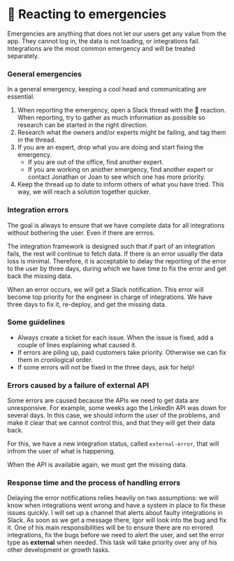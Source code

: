 # 🧰 Reacting to emergencies

Emergencies are anything that does not let our users get any value from the app. They cannot log in, the data is not loading, or integrations fail. Integrations are the most common emergency and will be treated separately.

### General emergencies

In a general emergency, keeping a cool head and communicating are essential.

1. When reporting the emergency, open a Slack thread with the 🚨 reaction. When reporting, try to gather as much information as possible so research can be started in the right direction.
2. Research what the owners and/or experts might be failing, and tag them in the thread.
3. If you are an expert, drop what you are doing and start fixing the emergency.
   * If you are out of the office, find another expert.
   * If you are working on another emergency, find another expert or contact Jonathan or Joan to see which one has more priority.
4. Keep the thread up to date to inform others of what you have tried. This way, we will reach a solution together quicker.

### Integration errors

The goal is always to ensure that we have complete data for all integrations without bothering the user. Even if there are errros.

The integration framework is designed such that if part of an integration fails, the rest will continue to fetch data. If there is an error usually the data loss is minimal. Therefore, it is acceptable to delay the reporting of the error to the user by three days, during which we have time to fix the error and get back the missing data.

When an error occurs, we will get a Slack notification. This error will become top priority for the engineer in charge of integrations. We have three days to fix it, re-deploy, and get the missing data.

### Some guidelines

- Always create a ticket for each issue. When the issue is fixed, add a couple of lines explaining what caused it.
- If errors are piling up, paid customers take priority. Otherwise we can fix them in cronilogical order.
- If some errors will not be fixed in the three days, ask for help!

### Errors caused by a failure of external API

Some errors are caused because the APIs we need to get data are unresponsive. For example, some weeks ago the LinkedIn API was down for several days. In this case, we should inform the user of the problems, and make it clear that we cannot control this, and that they will get their data back.

For this, we have a new integration status, called `external-error`, that will infrom the user of what is happening.

When the API is available again, we must get the missing data.


### Response time and the process of handling errors

Delaying the error notifications relies heavily on two assumptions: we will know when integrations went wrong and have a system in place to fix these issues quickly. I will set up a channel that alerts about faulty integrations in Slack. As soon as we get a message there, Igor will look into the bug and fix it. One of his main responsibilities will be to ensure there are no errored integrations, fix the bugs before we need to alert the user, and set the error type as ********external******** when needed. This task will take priority over any of his other development or growth tasks.
